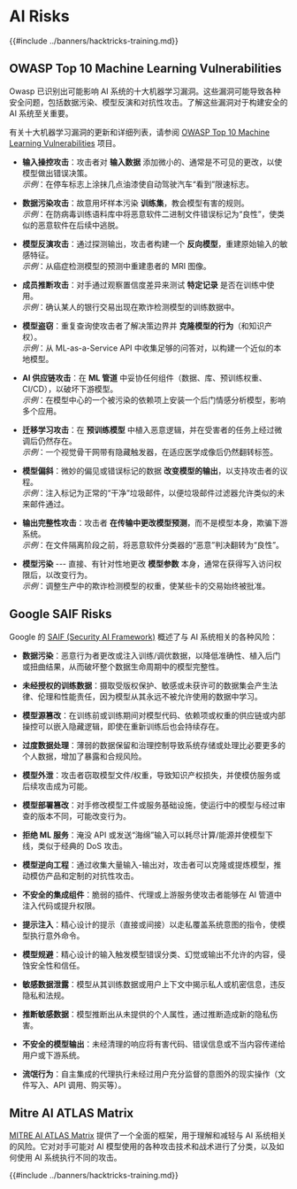 # AI Risks

{{#include ../banners/hacktricks-training.md}}

## OWASP Top 10 Machine Learning Vulnerabilities

Owasp 已识别出可能影响 AI 系统的十大机器学习漏洞。这些漏洞可能导致各种安全问题，包括数据污染、模型反演和对抗性攻击。了解这些漏洞对于构建安全的 AI 系统至关重要。

有关十大机器学习漏洞的更新和详细列表，请参阅 [OWASP Top 10 Machine Learning Vulnerabilities](https://owasp.org/www-project-machine-learning-security-top-10/) 项目。

- **输入操控攻击**：攻击者对 **输入数据** 添加微小的、通常是不可见的更改，以使模型做出错误决策。\
*示例*：在停车标志上涂抹几点油漆使自动驾驶汽车“看到”限速标志。

- **数据污染攻击**：故意用坏样本污染 **训练集**，教会模型有害的规则。\
*示例*：在防病毒训练语料库中将恶意软件二进制文件错误标记为“良性”，使类似的恶意软件在后续中逃脱。

- **模型反演攻击**：通过探测输出，攻击者构建一个 **反向模型**，重建原始输入的敏感特征。\
*示例*：从癌症检测模型的预测中重建患者的 MRI 图像。

- **成员推断攻击**：对手通过观察置信度差异来测试 **特定记录** 是否在训练中使用。\
*示例*：确认某人的银行交易出现在欺诈检测模型的训练数据中。

- **模型盗窃**：重复查询使攻击者了解决策边界并 **克隆模型的行为**（和知识产权）。\
*示例*：从 ML-as-a-Service API 中收集足够的问答对，以构建一个近似的本地模型。

- **AI 供应链攻击**：在 **ML 管道** 中妥协任何组件（数据、库、预训练权重、CI/CD），以破坏下游模型。\
*示例*：在模型中心的一个被污染的依赖项上安装一个后门情感分析模型，影响多个应用。

- **迁移学习攻击**：在 **预训练模型** 中植入恶意逻辑，并在受害者的任务上经过微调后仍然存在。\
*示例*：一个视觉骨干网带有隐藏触发器，在适应医学成像后仍然翻转标签。

- **模型偏斜**：微妙的偏见或错误标记的数据 **改变模型的输出**，以支持攻击者的议程。\
*示例*：注入标记为正常的“干净”垃圾邮件，以便垃圾邮件过滤器允许类似的未来邮件通过。

- **输出完整性攻击**：攻击者 **在传输中更改模型预测**，而不是模型本身，欺骗下游系统。\
*示例*：在文件隔离阶段之前，将恶意软件分类器的“恶意”判决翻转为“良性”。

- **模型污染** --- 直接、有针对性地更改 **模型参数** 本身，通常在获得写入访问权限后，以改变行为。\
*示例*：调整生产中的欺诈检测模型的权重，使某些卡的交易始终被批准。

## Google SAIF Risks

Google 的 [SAIF (Security AI Framework)](https://saif.google/secure-ai-framework/risks) 概述了与 AI 系统相关的各种风险：

- **数据污染**：恶意行为者更改或注入训练/调优数据，以降低准确性、植入后门或扭曲结果，从而破坏整个数据生命周期中的模型完整性。

- **未经授权的训练数据**：摄取受版权保护、敏感或未获许可的数据集会产生法律、伦理和性能责任，因为模型从其永远不被允许使用的数据中学习。

- **模型源篡改**：在训练前或训练期间对模型代码、依赖项或权重的供应链或内部操控可以嵌入隐藏逻辑，即使在重新训练后也会持续存在。

- **过度数据处理**：薄弱的数据保留和治理控制导致系统存储或处理比必要更多的个人数据，增加了暴露和合规风险。

- **模型外泄**：攻击者窃取模型文件/权重，导致知识产权损失，并使模仿服务或后续攻击成为可能。

- **模型部署篡改**：对手修改模型工件或服务基础设施，使运行中的模型与经过审查的版本不同，可能改变行为。

- **拒绝 ML 服务**：淹没 API 或发送“海绵”输入可以耗尽计算/能源并使模型下线，类似于经典的 DoS 攻击。

- **模型逆向工程**：通过收集大量输入-输出对，攻击者可以克隆或提炼模型，推动模仿产品和定制的对抗性攻击。

- **不安全的集成组件**：脆弱的插件、代理或上游服务使攻击者能够在 AI 管道中注入代码或提升权限。

- **提示注入**：精心设计的提示（直接或间接）以走私覆盖系统意图的指令，使模型执行意外命令。

- **模型规避**：精心设计的输入触发模型错误分类、幻觉或输出不允许的内容，侵蚀安全性和信任。

- **敏感数据泄露**：模型从其训练数据或用户上下文中揭示私人或机密信息，违反隐私和法规。

- **推断敏感数据**：模型推断出从未提供的个人属性，通过推断造成新的隐私伤害。

- **不安全的模型输出**：未经清理的响应将有害代码、错误信息或不当内容传递给用户或下游系统。

- **流氓行为**：自主集成的代理执行未经过用户充分监督的意图外的现实操作（文件写入、API 调用、购买等）。

## Mitre AI ATLAS Matrix

[MITRE AI ATLAS Matrix](https://atlas.mitre.org/matrices/ATLAS) 提供了一个全面的框架，用于理解和减轻与 AI 系统相关的风险。它对对手可能对 AI 模型使用的各种攻击技术和战术进行了分类，以及如何使用 AI 系统执行不同的攻击。

{{#include ../banners/hacktricks-training.md}}
